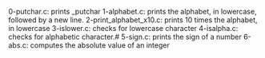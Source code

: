 0-putchar.c:  prints _putchar
1-alphabet.c: prints the alphabet, in lowercase, followed by a new line.
2-print_alphabet_x10.c: prints 10 times the alphabet, in lowercase
3-islower.c: checks for lowercase character
4-isalpha.c: checks for alphabetic character.#
5-sign.c:  prints the sign of a number
6-abs.c: computes the absolute value of an integer

